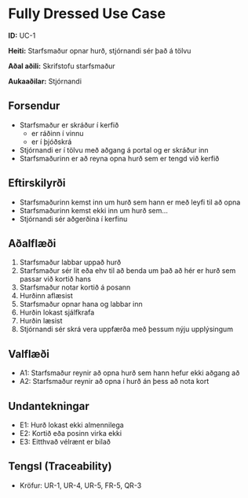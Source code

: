 # Fully Dressed Use Case

**ID:** UC-1  

**Heiti:** Starfsmaður opnar hurð, stjórnandi sér það á tölvu

**Aðal aðili:** Skrifstofu starfsmaður

**Aukaaðilar:** Stjórnandi

## Forsendur
- Starfsmaður er skráður í kerfið
	- er ráðinn í vinnu
	- er í þjóðskrá
- Stjórnandi er í tölvu með aðgang á portal og er skráður inn
- Starfsmaðurinn er að reyna opna hurð sem er tengd við kerfið

## Eftirskilyrði
- Starfsmaðurinn kemst inn um hurð sem hann er með leyfi til að opna
- Starfsmaðurinn kemst ekki inn um hurð sem...
- Stjórnandi sér aðgerðina í kerfinu

## Aðalflæði
1. Starfsmaður labbar uppað hurð
2. Starfsmaður sér lit eða ehv til að benda um það að hér er hurð sem passar við kortið hans
3. Starfsmaður notar kortið á posann
4. Hurðinn aflæsist
5. Starfsmaður opnar hana og labbar inn
6. Hurðin lokast sjálfkrafa
7. Hurðin læsist
8. Stjórnandi sér skrá vera uppfærða með þessum nýju upplýsingum

## Valflæði
- A1: Starfsmaður reynir að opna hurð sem hann hefur ekki aðgang að
- A2: Starfsmaður reynir að opna í hurð án þess að nota kort

## Undantekningar
- E1: Hurð lokast ekki almennilega
- E2: Kortið eða posinn virka ekki
- E3: Eitthvað vélrænt er bilað

## Tengsl (Traceability)
- Kröfur: UR-1, UR-4, UR-5, FR-5, QR-3
